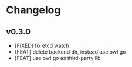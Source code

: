 # Changelog
## v0.3.0
- [FIXED] fix etcd watch
- [FEAT] delete backend dir, instead use owl.go
- [FEAT] use owl.go as third-party lib